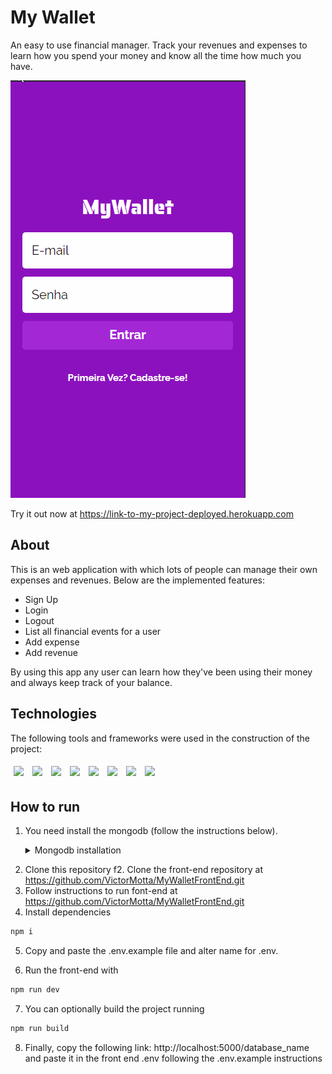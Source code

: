 # My Wallet

An easy to use financial manager. Track your revenues and expenses to learn how you spend your money and know all the time how much you have.

<img src="./assets/gif_mywallet.gif" />

Try it out now at https://link-to-my-project-deployed.herokuapp.com

## About

This is an web application with which lots of people can manage their own expenses and revenues. Below are the implemented features:

- Sign Up
- Login
- Logout
- List all financial events for a user
- Add expense
- Add revenue

By using this app any user can learn how they've been using their money and always keep track of your balance.

## Technologies

The following tools and frameworks were used in the construction of the project:<br>

<p>
  <img style='margin: 5px;' src='https://img.shields.io/badge/nodejs%20-%2320232a.svg?&style=for-the-badge&color=informational&logo=node.js&logoColor=%3a3a3a'>
  <img style='margin: 5px;' src='https://img.shields.io/badge/mongodb%20-%2320232a.svg?&style=for-the-badge&color=informational&logo=mongodb&logoColor=%3a3a3a'>
  <img style='margin: 5px;' src='https://img.shields.io/badge/joi%20-%2320232a.svg?&style=for-the-badge&color=informational&logo=joi&logoColor=%3a3a3a'>
  <img style='margin: 5px;' src='https://img.shields.io/badge/express%20-%2320232a.svg?&style=for-the-badge&color=informational&logo=express&logoColor=%3a3a3a'>
  <img style='margin: 5px;' src='https://img.shields.io/badge/bcrypt%20-%2320232a.svg?&style=for-the-badge&color=informational&logo=bcrypt&logoColor=%3a3a3a'>
  <img style='margin: 5px;' src='https://img.shields.io/badge/bcrypt%20-%2320232a.svg?&style=for-the-badge&color=informational&logo=bcrypt&logoColor=%3a3a3a'>
  <img style='margin: 5px;' src='https://img.shields.io/badge/uuid%20-%2320232a.svg?&style=for-the-badge&color=informational&logo=uuid&logoColor=%3a3a3a'>
  <img style='margin: 5px;' src='https://img.shields.io/badge/dotenv%20-%2320232a.svg?&style=for-the-badge&color=informational&logo=dotenv&logoColor=%3a3a3a'>
</p>

## How to run

1. You need install the mongodb (follow the instructions below).
   <details>
   <summary>Mongodb installation</summary>
      <details>
      <summary>In Ubuntu 20.04</summary>

   1. How do I know if my version? In the terminal type:
        
          
          lsb_release -a
          
        
   2. Run the following commands in the terminal:
        
         
          wget -qO - https://www.mongodb.org/static/pgp/server-5.0.asc | sudo apt-key add -
          echo "deb [ arch=amd64,arm64 ] https://repo.mongodb.org/apt/ubuntu focal/mongodb-org/5.0 multiverse" | sudo tee /etc/apt/sources.list.d/mongodb-org-5.0.list
          sudo apt-get update
          sudo apt-get install -y mongodb-org
          mkdir ~/.mongo # mongo data will be stored here, in the next commands we will see howo
          
        
   3. If the first command fails, run the following commands:
        
          
          sudo apt-get install gnupg wget
          
        
      and try the first command again.

        ___
   </details>
   <details>
      <summary>In Ubuntu 22.04+</summary>
    
   1. How do I know if my version? In the terminal type:
         
         ```bash
         lsb_release -a
         ```
         
   2. Run the following commands in the terminal:
         
        ```bash
        sudo apt-get install gnupg wget
        wget -qO - https://www.mongodb.org/static/pgp/server-5.0.asc | sudo apt-key add -
        echo "deb [ arch=amd64,arm64 ] https://repo.mongodb.org/apt/ubuntu focal/mongodb-org/5.0 multiverse" | sudo tee /etc/apt/sources.list.d/mongodb-org-5.0.list
        sudo apt-get update
         
        wget http://archive.ubuntu.com/ubuntu/pool/main/o/openssl/libssl1.1_1.1.1f-1ubuntu2_amd64.deb

        sudo dpkg -i libssl1.1_1.1.1f-1ubuntu2_amd64.deb

        sudo apt install -y mongodb-org
        mkdir ~/.mongo # mongo data will be stored here, in the next commands we will see how
        ```
        ___
   </details>

</details>

2. Clone this repository
   f2. Clone the front-end repository at https://github.com/VictorMotta/MyWalletFrontEnd.git
3. Follow instructions to run font-end at https://github.com/VictorMotta/MyWalletFrontEnd.git
4. Install dependencies

```bash
npm i
```

5.  Copy and paste the .env.example file and alter name for .env.

6.  Run the front-end with

```bash
npm run dev
```

7. You can optionally build the project running

```bash
npm run build
```

8. Finally, copy the following link: http://localhost:5000/database_name and paste it in the front end .env following the .env.example instructions

